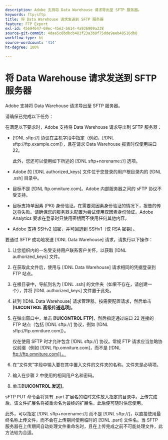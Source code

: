 ```yaml
---
description: Adobe 支持将 Data Warehouse 请求导出至 SFTP 服务器。
keywords: ftp;sftp
title: 将 Data Warehouse 请求发送到 SFTP 服务器
feature: FTP Export
exl-id: 45694647-69ec-45e3-b614-4a936909a338
source-git-commit: 4daa5c8bdbcb483f23a3b8f75dde9eeb48516db8
workflow-type: ht
source-wordcount: '414'
ht-degree: 100%

---
```


# 将 Data Warehouse 请求发送到 SFTP 服务器

Adobe 支持将 Data Warehouse 请求导出至 SFTP 服务器。

请确保已完成以下任务：

在满足以下要求时，Adobe 支持将 Data Warehouse 请求导出到 SFTP 服务器：

* [!DNL sftp://] 协议在主机字段中指定（例如，[!DNL sftp://ftp.example.com]），且在请求 Data Warehouse 报表时仅使用端口 22。

   此外，您还可以使用如下所述的 [!DNL sftp+norename://] 选项。

* Adobe 的 [!DNL authorized_keys] 文件位于您登录的用户根目录内的 [!DNL .ssh] 目录中。

* 目标不是 [!DNL ftp.omniture.com]。Adobe 内部服务器之间的 sFTP 协议不受支持。
* 目标支持单因素 (PKI) 身份验证。在需要双因素身份验证的情况下，报告的传送将失败。请确保您的服务器未配置为尝试使用双因素身份验证。Adobe Analytics 要求在登录时只使用密钥而不使用任何其他内容。
* Adobe 支持 SSHv2 加密，并可回退到 SSHv1（仅 RSA 密钥）。

要通过 SFTP 成功地发送 [!DNL Data Warehouse] 请求，请执行以下操作：

1. 让您组织内的一名受支持用户联系客户关怀，以获取 [!DNL authorized_keys] 文件。
1. 在获取此文件后，使用与 [!DNL Data Warehouse] 请求相同的凭据登录到 FTP 站点。
1. 在根目录中，导航到名为 [!DNL .ssh] 的文件夹（如果不存在，请创建一个），并将 [!DNL authorized_keys] 文件置于此处。

1. 转到 [!DNL Data Warehouse] 请求管理器。按需要配置请求，然后单击&#x200B;**[!UICONTROL 高级传送选项]**。

1. 在弹出窗口中，单击 **[!UICONTROL FTP]**，然后指定通过端口 22 连接的 FTP 站点（包括 [!DNL sftp://] 协议，例如 [!DNL sftp://ftp.omniture.com]）。

   仅在使用 SFTP 时才允许包含 [!DNL sftp://] 协议。常规 FTP 请求应当忽略协议前缀（例如 [!DNL ftp.omniture.com]，而不是 [!DNL ftp://ftp.omniture.com]）。

1. 在“文件夹”字段中输入要在其中置入文件的文件夹的名称。文件夹是必填项。
1. 输入在步骤 2 中使用的相同用户名和密码。
1. 单击&#x200B;**[!UICONTROL 发送]**。

sFTP PUT 命令会将具有 .part 扩展名的临时文件放入指定的目录中。上传完成后，该文件扩展名将被重命名为最终的扩展名，此后便可随时供您使用。

此外，可以指定 [!DNL sftp+norename://] 而不是 [!DNL sftp://]，以直接使用最终名称上传文件，而不会在上传期间使用临时的 [!DNL .part] 文件名。当 SFTP 服务器在上传期间自动处理文件重命名时，且在上传完成之前不可能处理文件，此方法较为合适。
